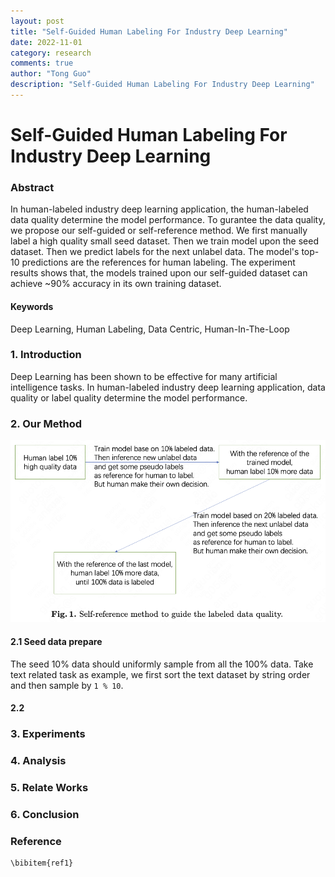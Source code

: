 ```yaml
---
layout: post
title: "Self-Guided Human Labeling For Industry Deep Learning"
date: 2022-11-01
category: research
comments: true
author: "Tong Guo"
description: "Self-Guided Human Labeling For Industry Deep Learning"
---
```



# Self-Guided Human Labeling For Industry Deep Learning

### Abstract

In human-labeled industry deep learning application, the human-labeled data quality determine the model performance. 
To gurantee the data quality, we propose our self-guided or self-reference method. 
We first manually label a high quality small seed dataset.
Then we train model upon the seed dataset.
Then we predict labels for the next unlabel data. 
The model's top-10 predictions are the references for human labeling.
The experiment results shows that, the models trained upon our self-guided dataset can achieve ~90% accuracy in its own training dataset.

#### Keywords
Deep Learning, Human Labeling, Data Centric, Human-In-The-Loop

### 1. Introduction

Deep Learning has been shown to be effective for many artificial intelligence tasks. 
In human-labeled industry deep learning application, data quality or label quality determine the model performance.



### 2. Our Method

![fig1](/assets/png/self-reference/fig1.png)

#### 2.1 Seed data prepare 
The seed 10% data should uniformly sample from all the 100% data. Take text related task as example, we first sort the text dataset by string order and then sample by `1 % 10`.

#### 2.2 



### 3. Experiments


### 4. Analysis

### 5. Relate Works

### 6. Conclusion


### Reference
```
\bibitem{ref1}
```
